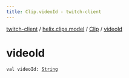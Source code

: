 ```yaml
---
title: Clip.videoId - twitch-client
---
```


[twitch-client](../../index.html) / [helix.clips.model](../index.html) / [Clip](index.html) / [videoId](./video-id.html)

# videoId

`val videoId: `[`String`](https://kotlinlang.org/api/latest/jvm/stdlib/kotlin/-string/index.html)